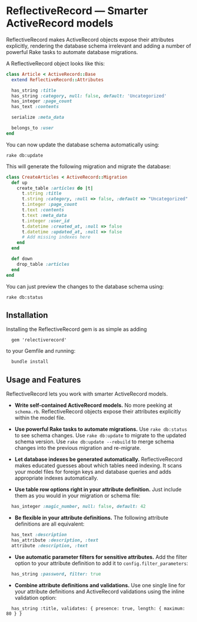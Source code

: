 ReflectiveRecord — Smarter ActiveRecord models
==============================================

ReflectiveRecord makes ActiveRecord objects expose their attributes explicitly, rendering the database schema irrelevant and adding a number of powerful Rake tasks to automate database migrations.

A ReflectiveRecord object looks like this:

```ruby
class Article < ActiveRecord::Base
  extend ReflectiveRecord::Attributes

  has_string :title
  has_string :category, null: false, default: 'Uncategorized'
  has_integer :page_count
  has_text :contents

  serialize :meta_data

  belongs_to :user
end
```

You can now update the database schema automatically using:

```
rake db:update
```

This will generate the following migration and migrate the database:

```ruby
class CreateArticles < ActiveRecord::Migration
  def up
    create_table :articles do |t|
      t.string :title
      t.string :category, :null => false, :default => "Uncategorized"
      t.integer :page_count
      t.text :contents
      t.text :meta_data
      t.integer :user_id
      t.datetime :created_at, :null => false
      t.datetime :updated_at, :null => false
      # Add missing indexes here
    end
  end

  def down
    drop_table :articles
  end
end
```

You can just preview the changes to the database schema using:

```
rake db:status
```

Installation
------------

Installing the ReflectiveRecord gem is as simple as adding
```
  gem 'relectiverecord'
```

to your Gemfile and running:
```
  bundle install
```

Usage and Features
------------------

ReflectiveRecord lets you work with smarter ActiveRecord models.

* **Write self-contained ActiveRecord models.**
No more peeking at ```schema.rb```. ReflectiveRecord objects expose their attributes explicitly within the model file.

* **Use powerful Rake tasks to automate migrations.**
Use ```rake db:status``` to see schema changes.
Use ```rake db:update``` to migrate to the updated schema version.
Use ```rake db:update --rebuild``` to merge schema changes into the previous migration and re-migrate.

* **Let database indexes be generated automatically.**
ReflectiveRecord makes educated guesses about which tables need indexing. It scans your model files for foreign keys and database queries and adds appropriate indexes automatically.

* **Use table row options right in your attribute definition.**
Just include them as you would in your migration or schema file:
```ruby
  has_integer :magic_number, null: false, default: 42
```

* **Be flexible in your attribute definitions.**
The following attribute definitions are all equivalent:
```ruby
  has_text :description
  has_attribute :description, :text
  attribute :description, :text
```

* **Use automatic parameter filters for sensitive attributes.**
Add the filter option to your attribute definition to add it to ```config.filter_parameters```:
```ruby
  has_string :password, filter: true
```

* **Combine attribute definitions and validations.**
Use one single line for your attribute definitions and ActiveRecord validations using the inline validation option:
```
  has_string :title, validates: { presence: true, length: { maximum: 80 } }
```
